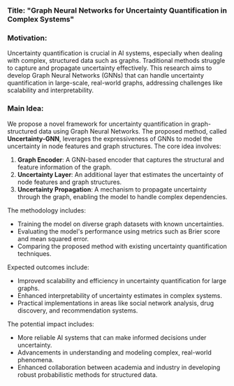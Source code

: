 ### Title: "Graph Neural Networks for Uncertainty Quantification in Complex Systems"

### Motivation:
Uncertainty quantification is crucial in AI systems, especially when dealing with complex, structured data such as graphs. Traditional methods struggle to capture and propagate uncertainty effectively. This research aims to develop Graph Neural Networks (GNNs) that can handle uncertainty quantification in large-scale, real-world graphs, addressing challenges like scalability and interpretability.

### Main Idea:
We propose a novel framework for uncertainty quantification in graph-structured data using Graph Neural Networks. The proposed method, called **Uncertainty-GNN**, leverages the expressiveness of GNNs to model the uncertainty in node features and graph structures. The core idea involves:
1. **Graph Encoder**: A GNN-based encoder that captures the structural and feature information of the graph.
2. **Uncertainty Layer**: An additional layer that estimates the uncertainty of node features and graph structures.
3. **Uncertainty Propagation**: A mechanism to propagate uncertainty through the graph, enabling the model to handle complex dependencies.

The methodology includes:
- Training the model on diverse graph datasets with known uncertainties.
- Evaluating the model's performance using metrics such as Brier score and mean squared error.
- Comparing the proposed method with existing uncertainty quantification techniques.

Expected outcomes include:
- Improved scalability and efficiency in uncertainty quantification for large graphs.
- Enhanced interpretability of uncertainty estimates in complex systems.
- Practical implementations in areas like social network analysis, drug discovery, and recommendation systems.

The potential impact includes:
- More reliable AI systems that can make informed decisions under uncertainty.
- Advancements in understanding and modeling complex, real-world phenomena.
- Enhanced collaboration between academia and industry in developing robust probabilistic methods for structured data.